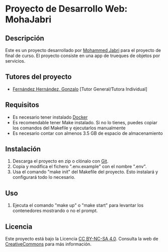 # Proyecto de Desarrollo Web: MohaJabri

## Descripción
Este es un proyecto desarrollado por [Mohammed Jabri](https://github.com/MohaJabri/Proyecto_TrendySwap) para el proyecto de final de curso. 
El proyecto consiste en una app de trueques de objetos por servicios.

## Tutores del proyecto
- [Fernández Hernández, Gonzalo](https://github.com/GonxFH) [Tutor General/Tutora Individual]

## Requisitos
- Es necesario tener instalado [Docker](https://www.docker.com/)
- Es recomendable tener Make instalado. Si no lo tienes, puedes copiar los comandos del Makefile y ejecutarlos manualmente
- Es necesario contar con almenos 3.5 GB de espacio de almacenamiento

## Instalación
1. Descarga el proyecto en zip o clónalo con [Git](https://github.com/MohaJabri/Proyecto_TrendySwap).
2. Copia y modifica el fichero ".env.example" con el nombre ".env".
3. Usa el comando "make init" del Makefile del proyecto. Esto instalará y configurará todo lo necesario.

## Uso
1. Ejecuta el comando "make up" o "make start" para levantar los contenedores mostrando o no el prompt.

## Licencia
Este proyecto está bajo la Licencia [CC BY-NC-SA 4.0](https://creativecommons.org/licenses/by-nc-sa/4.0/deed.es). Consulta la web de [CreativeCommons](https://creativecommons.org/licenses/by-sa/3.0/es/) para más información.

